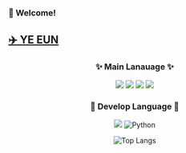 ### :wave: Welcome!

## <a href="https://codingbread.tistory.com/"> :airplane: YE EUN </a>

<div align = "center">
  
### ✨ Main Lanauage ✨

<img src="https://img.shields.io/badge/swift-%23FA7343.svg?&style=for-the-badge&logo=swift&logoColor=white" /> <img src="https://img.shields.io/badge/ios-%23000000.svg?&style=for-the-badge&logo=ios&logoColor=white" /> <img src="https://img.shields.io/badge/java-%23007396.svg?&style=for-the-badge&logo=java&logoColor=white" /> <img src="https://img.shields.io/badge/android-%233DDC84.svg?&style=for-the-badge&logo=android&logoColor=black" />


### 💬 Develop Language 💬

<img src="https://img.shields.io/badge/node.js-%23339933.svg?&style=for-the-badge&logo=node.js&logoColor=white"/> <img alt="Python" src ="https://img.shields.io/badge/Python-3776AB.svg?&style=flat-square&logo=Python&logoColor=white"/>


![Top Langs](https://github-readme-stats.vercel.app/api/top-langs/?username=kimyenida&layout=compact)

</div>
<!--
**kimyenida/kimyenida** is a ✨ _special_ ✨ repository because its `README.md` (this file) appears on your GitHub profile.

Here are some ideas to get you started:

- 🔭 I’m currently working on ...
- 🌱 I’m currently learning ...
- 👯 I’m looking to collaborate on ...
- 🤔 I’m looking for help with ...
- 💬 Ask me about ...
- 📫 How to reach me: ...
- 😄 Pronouns: ...
- ⚡ Fun fact: ...
-->
